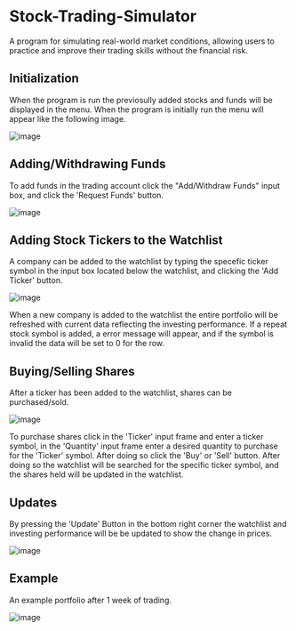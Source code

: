 # Stock-Trading-Simulator

A program for simulating real-world market conditions, allowing users to practice and improve their trading skills without the financial risk.

## Initialization

When the program is run the previosully added stocks and funds will be displayed in the menu. When the program is initially run the menu will appear like the following image.

![image](https://github.com/michaelslice/Stock-Trading-Simulator/assets/110714088/78391644-a451-4979-94b8-193bb091d5ba)

## Adding/Withdrawing Funds

To add funds in the trading account click the "Add/Withdraw Funds" input box, and click the 'Request Funds' button. 

![image](https://github.com/michaelslice/Stock-Trading-Simulator/assets/110714088/ceefdec2-41e8-4e07-9fae-fd57cee70ce4)

## Adding Stock Tickers to the Watchlist

A company can be added to the watchlist by typing the specefic ticker symbol in the input box located below the watchlist, and clicking the 'Add Ticker' button.

![image](https://github.com/michaelslice/Stock-Trading-Simulator/assets/110714088/9baf3aeb-795c-45a3-8c80-8016a0e3351b)

When a new company is added to the watchlist the entire portfolio will be refreshed with current data reflecting the investing performance. If a repeat stock symbol is added, a error message will appear, and if the symbol is invalid the data will be set to 0 for the row. 

## Buying/Selling Shares

After a ticker has been added to the watchlist, shares can be purchased/sold. 

![image](https://github.com/michaelslice/Stock-Trading-Simulator/assets/110714088/7b7ffc88-27f7-42f7-b300-07890dc0d753)

To purchase shares click in the 'Ticker' input frame and enter a ticker symbol, in the 'Quantity' input frame enter a desired quantity to purchase for the 'Ticker' symbol. After doing so click the 'Buy' or 'Sell' button. After doing so the watchlist will be searched for the specific ticker symbol, and the shares held will be updated in the watchlist.

## Updates

By pressing the 'Update' Button in the bottom right corner the watchlist and investing performance will be be updated to show the change in prices.

![image](https://github.com/michaelslice/Stock-Trading-Simulator/assets/110714088/c1a4348c-4fe9-4192-837c-f58317b2ce53)

## Example 

An example portfolio after 1 week of trading.

![image](https://github.com/michaelslice/Stock-Trading-Simulator/assets/110714088/747f8fb0-473b-4e43-ab81-76fe05f0f502)

